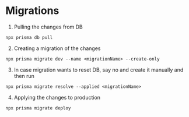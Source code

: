 # Migrations


1. Pulling the changes from DB
```
npx prisma db pull
```

2. Creating a migration of the changes
```
npx prisma migrate dev --name <migrationName> --create-only
```

3. In case migration wants to reset DB, say no and create it manually and then run
```
npx prisma migrate resolve --applied <migrationName>
```

4. Applying the changes to production
```
npx prisma migrate deploy
```